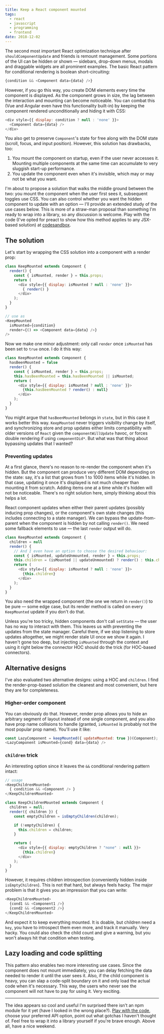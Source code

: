 ```yaml
---
title: Keep a React component mounted
tags:
  - react
  - javascript
  - programming
  - frontend
date: 2018-12-02
---
```



The second most important React optimization technique after `shouldComponentUpdate` and friends is remount management. Some portions of the UI can be hidden or shown — sidebars, drop-down menus, modals and draggable widgets are all prominent examples. The basic React pattern for conditional rendering is boolean short-circuiting:

```js
{condition && <Component data={data} />}
```

However, if you go this way, you create DOM elements every time the component is displayed. As the component grows in size, the lag between the interaction and mounting can become noticeable. You can combat this (Vue and Angular even have this functionality built-in) by keeping the component rendered unconditionally and hiding it with CSS:

```js
<div style={{ display: condition ? null : 'none' }}>
  <Component data={data} />
</div>
```

You also get to preserve `Component`'s state for free along with the DOM state (scroll, focus, and input position). However, this solution has drawbacks, too:

1. You mount the component on startup, even if the user never accesses it. Mounting multiple components at the same time can accumulate to very sluggish start-up performance.
2. You update the component even when it's invisible, which may or may not be what you want.

I'm about to propose a solution that walks the middle ground between the two: you mount the component when the user first sees it, subsequent toggles use CSS. You can also control whether you want the hidden component to update with an option — I'll provide an extended study of the use cases below.  This is more of a straw-man proposal than something I'm ready to wrap into a library, so any discussion is welcome. Play with the code (I've opted for preact to show how this method applies to any JSX-based solution) at [codesandbox](https://codesandbox.io/s/82jo98o708).

## The solution

Let's start by wrapping the CSS solution into a component with a render prop:

```js
class KeepMounted extends Component {
  render() {
    const { isMounted, render } = this.props;
    return (
      <div style={{ display: isMounted ? null : 'none' }}>
        { render() }
      </div>
    );
  }
}

// use as
<KeepMounted
  isMounted={condition}
  render={() => <Component data={data} />}
/>
```

Now we make one minor adjustment: only call `render` once `isMounted` has been set to `true` once. I do it this way:

```js
class KeepMounted extends Component {
  hasBeenMounted = false
  render() {
    const { isMounted, render } = this.props;
    this.hasBeenMounted = this.hasBeenMounted || isMounted;
    return (
      <div style={{ display: isMounted ? null : 'none' }}>
        {this.hasBeenMounted ? render() : null}
      </div>
    );
  }
}
```

You might argue that `hasBeenMounted` belongs in `state`, but in this case it works better this way. `KeepMounted` never triggers visibility change by itself, and synchronizing store and prop updates either limits compatibility with older versions of `React` given the `componentWillUpdate` havoc, or forces double rendering if using `componentDid*`. But what was that thing about bypassing updates that I wanted?

### Preventing updates

At a first glance, there's no reason to re-render the component when it's hidden. But the component can produce very different DOM depending on the state: say, it's a list that grows from 1 to 1000 items while it's hidden. In that case, updating it once it's displayed is not much cheaper than mounting it from scratch. Adding items one at a time while it's hidden will not be noticeable. There's no right solution here, simply thinking about this helps a lot.

React component updates when either their parent updates (possibly inducing prop changes), or the component's own state changes (this includes connecting to a state manager). We can bypass the update-from-parent when the component is hidden by not calling `render()`. We need some fallback elements to use — the last `render` output will do.

```js
class KeepMounted extends Component {
  children = null
  render() {
    // And I even have an option to choose the desired behaviour:
    const { isMounted, updateUnmounted, render } = this.props;
    this.children = (isMounted || updateUnmounted) ? render() : this.children;
    return (
      <div style={{ display: isMounted ? null : 'none' }}>
        {this.children}
      </div>
    );
  }
}
```

You also need the wrapped component (the one we return in `render()`) to be pure — some edge case, but its render method is called on every `KeepMounted` update if you don't do that.

Unless you're too tricky, hidden components don't call `setState` — the user has no way to interact with them. This leaves us with preventing the updates from the state manager. Careful there, if we stop listening to store updates altogether, we might render stale UI once we show it again. I haven't gone too deep, but injecting `isMounted` through the context and using it right below the connector HOC should do the trick (for HOC-based connectors).

## Alternative designs

I've also evaluated two alternative designs: using a HOC and `children`. I find the render-prop-based solution the cleanest and most convenient, but here they are for completeness.

### Higher-order component

You can obviously do that. However, render prop allows you to hide an arbitrary segment of layout instead of one single component, and you also have prop name collisions to handle (granted, `isMounted` is probably not the most popular prop name). You'll use it like:

```js
const LazyComponent = keepMounted({ updateMounted: true })(Component);
<LazyComponent isMounted={cond} data={data} />
```

### `children` trick

An interesting option since it leaves the `&&` conditional rendering pattern intact:

```js
// usage
<KeepChildrenMounted>
  { condition && <Component /> }
</KeepChildrenMounted>

class KeepChildrenMounted extends Component {
  children = null;
  render({ children }) {
    const emptyChildren = isEmptyChildren(children);

    if (!emptyChildren) {
      this.children = children;
    }

    return (
      <div style={{ display: emptyChildren ? "none" : null }}>
        {this.children}
      </div>
    );
  }
}
```

However, it requires children introspection (conveniently hidden inside `isEmptyChildren`). This is not that hard, but always feels hacky. The major problem is that it gives you an impression that you can write:

```js
<KeepChildrenMounted>
  {cond1 && <Component1 />}
  {cond2 && <Component2 />}
</KeepChildrenMounted>
```

And expect it to keep everything mounted. It is doable, but children need a `key`, you have to introspect them even more, and track it manually. Very hacky. You could also check the child count and give a warning, but you won't always hit that condition when testing.

## Lazy loading and code splitting

This pattern also enables two more interesting use cases. Since the component does not mount immediately, you can delay fetching the data needed to render it until the user sees it. Also, if the child component is heavy, you can slap a code-split boundary on it and only load the actual code when it's necessary. This way, the users who never see the component will not have to pay for using it. Very exciting.

---

The idea appears so cool and useful I'm surprised there isn't an npm module for it yet (have I looked in the wrong place?). [Play with the code](https://codesandbox.io/s/82jo98o708), choose your preferred API option, point out what gotchas I haven't thought of. Feel free to wrap it into a library yourself if you're brave enough. Above all, have a nice weekend.
